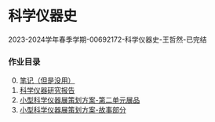 # 科学仪器史

2023-2024学年春季学期-00692172-科学仪器史-王哲然-已完结

### 作业目录

0. [笔记（但是没用）](Notes.md)
1. [科学仪器研究报告](ResearchReport/report.tex)
2. [小型科学仪器展策划方案-第二单元展品](Gallary/items.md)
3. [小型科学仪器展策划方案-故事部分](Gallary/story.md)
